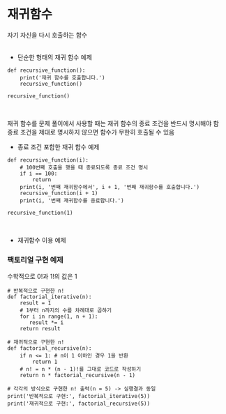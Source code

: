 재귀함수
===
자기 자신을 다시 호출하는 함수  
<br>

- 단순한 형태의 재귀 함수 예제  
```
def recursive_function():
    print('재귀 함수를 호출합니다.')
    recursive_function()

recursive_function()
```
<br>

재귀 함수를 문제 풀이에서 사용할 때는 재귀 함수의 종료 조건을 반드시 명시해야 함  
종료 조건을 제대로 명시하지 않으면 함수가 무한히 호출될 수 있음  
  
- 종료 조건 포함한 재귀 함수 예제  
```
def recursive_function(i):
    # 100번째 호출을 했을 때 종료되도록 종료 조건 명시
    if i == 100:
        return
    print(i, '번째 재귀함수에서', i + 1, '번째 재귀함수를 호출합니다.')
    recursive_function(i + 1)
    print(i, '번째 재귀함수를 종료합니다.')

recursive_function(1)
```
<br>

- 재귀함수 이용 예제  
### 팩토리얼 구현 예제  
수학적으로 0!과 1!의 값은 1
```
# 반복적으로 구현한 n!
def factorial_iterative(n):        
    result = 1
    # 1부터 n까지의 수를 차례대로 곱하기
    for i in range(1, n + 1):
       result *= i
    return result

# 재귀적으로 구현한 n!
def factorial_recursive(n):        
    if n <= 1: # n이 1 이하인 경우 1을 반환
        return 1
    # n! = n * (n - 1)!를 그대로 코드로 작성하기
    return n * factorial_recursive(n - 1)

# 각각의 방식으로 구현한 n! 출력(n = 5) -> 실행결과 동일
print('반복적으로 구현:', factorial_iterative(5))
print('재귀적으로 구현:', factorial_recursive(5))
```
